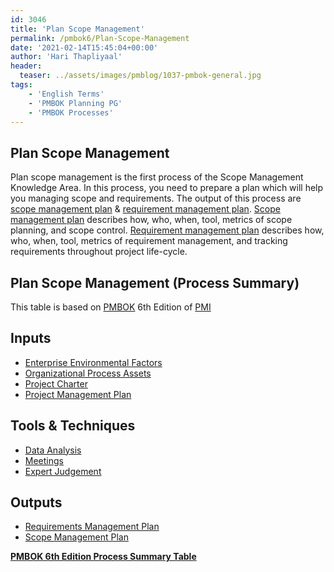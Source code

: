 ```yaml
---
id: 3046   
title: 'Plan Scope Management'
permalink: /pmbok6/Plan-Scope-Management
date: '2021-02-14T15:45:04+00:00'
author: 'Hari Thapliyaal'
header:
  teaser: ../assets/images/pmblog/1037-pmbok-general.jpg
tags:
    - 'English Terms'
    - 'PMBOK Planning PG'
    - 'PMBOK Processes'
---
```


## Plan Scope Management

Plan scope management is the first process of the Scope Management Knowledge Area. In this process, you need to prepare a plan which will help you managing scope and requirements. The output of this process are [scope management plan](/pmbok6/scope-management-plan) & [requirement management plan](/pmbok6/requirement-management-plan). [Scope management plan](/pmbok6/Scope-management-plan) describes how, who, when, tool, metrics of scope planning, and scope control. [Requirement management plan](/pmbok6/Requirement-management-plan) describes how, who, when, tool, metrics of requirement management, and tracking requirements throughout project life-cycle.

## Plan Scope Management (Process Summary)

This table is based on [PMBOK](https://www.pmi.org/pmbok-guide-standards) 6th Edition of [PMI](https://www.pmi.org/)

## **Inputs**

- [Enterprise Environmental Factors](/pmbok6/enterprise-environmental-factors)
- [Organizational Process Assets](/pmbok6/organizational-process-assets)
- [Project Charter](/pmbok6/project-charter)
- [Project Management Plan](/pmbok6/project-management-plan)

## **Tools &amp; Techniques**

- [Data Analysis](/pmbok6/data-analysis)
- [Meetings](/pmbok6/meetings)
- [Expert Judgement](/pmbok6/expert-judgement)

## **Outputs**

- [Requirements Management Plan](/pmbok6/requirements-management-plan)
- [Scope Management Plan](/pmbok6/scope-management-plan)

**[PMBOK 6th Edition Process Summary Table](process-groups-and-processes-in-pmbok6/)**